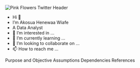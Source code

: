 
![Pink Flowers Twitter Header](https://user-images.githubusercontent.com/109529825/179553557-5004826b-770b-423f-ba6e-bf572b196de9.png)

-  Hi 👋
- I’m Akosua Henewaa Wiafe
- A Data Analyst
- 👀 I’m interested in ...
- 🌱 I’m currently learning ...
- 💞️ I’m looking to collaborate on ...
- 📫 How to reach me ...

Purpose and Objective
Assumptions
Dependencies
References
<!---
ahwiafe/ahwiafe is a ✨ special ✨ repository because its `README.md` (this file) appears on your GitHub profile.
You can click the Preview link to take a look at your changes.
--->
